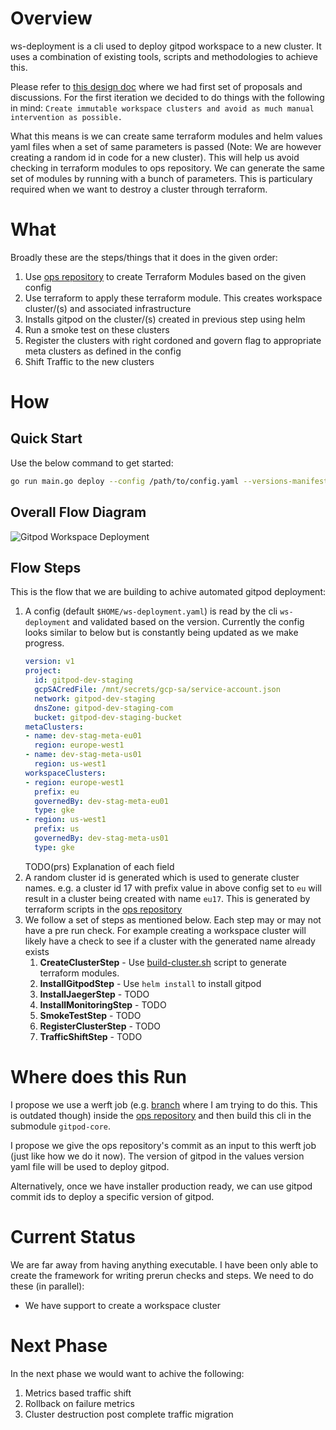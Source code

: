 # Overview
ws-deployment is a cli used to deploy gitpod workspace to a new cluster. It uses a combination of existing tools, scripts and methodologies to achieve this.

Please refer to [this design doc](https://www.notion.so/gitpod/Deployment-Process-Workspace-5f082cc8387447f5940ffb8389bb4fc7) where we had first set of proposals and discussions. For the first iteration we decided to do things with the following in mind:
`Create immutable workspace clusters and avoid as much manual intervention as possible.`

What this means is we can create same terraform modules and helm values yaml files when a set of same parameters is passed (Note: We are however creating a random id in code for a new cluster). This will help us avoid checking in terraform modules to ops repository. We can generate the same set of modules by running with a bunch of parameters. This is particulary required when we want to destroy a cluster through terraform.

# What
Broadly these are the steps/things that it does in the given order:

1. Use [ops repository](https://github.com/gitpod-io/ops) to create Terraform Modules based on the given config
1. Use terraform to apply these terraform module. This creates workspace cluster/(s) and associated infrastructure
1. Installs gitpod on the cluster/(s) created in previous step using helm
1. Run a smoke test on these clusters
1. Register the clusters with right cordoned and govern flag to appropriate meta clusters as defined in the config
1. Shift Traffic to the new clusters


# How
## Quick Start

Use the below command to get started:
```sh
go run main.go deploy --config /path/to/config.yaml --versions-manifest /path/to/versions.yaml
```

## Overall Flow Diagram
![Gitpod Workspace Deployment](https://user-images.githubusercontent.com/32481722/137714660-7083d730-d3d6-481d-8bd3-82ec2bb83dad.png "Gitpod Worksapce Deployment")

## Flow Steps
This is the flow that we are building to achive automated gitpod deployment:

1. A config (default `$HOME/ws-deployment.yaml`) is read by the cli `ws-deployment` and validated based on the version. Currently the config looks similar to below but is constantly being updated as we make progress.
    ```yaml
    version: v1
    project:
      id: gitpod-dev-staging
      gcpSACredFile: /mnt/secrets/gcp-sa/service-account.json
      network: gitpod-dev-staging
      dnsZone: gitpod-dev-staging-com
      bucket: gitpod-dev-staging-bucket
    metaClusters:
    - name: dev-stag-meta-eu01
      region: europe-west1
    - name: dev-stag-meta-us01
      region: us-west1
    workspaceClusters:
    - region: europe-west1
      prefix: eu
      governedBy: dev-stag-meta-eu01
      type: gke
    - region: us-west1
      prefix: us
      governedBy: dev-stag-meta-us01
      type: gke
    ```
    TODO(prs) Explanation of each field
1. A random cluster id is generated which is used to generate cluster names. e.g. a cluster id 17 with prefix value in above config set to `eu` will result in a cluster being created with name `eu17`. This is generated by terraform scripts in the [ops repository](https://github.com/gitpod-io/ops)
1. We follow a set of steps as mentioned below. Each step may or may not have a pre run check. For example creating a workspace cluster will likely have a check to see if a cluster with the generated name already exists
    1. **CreateClusterStep** - Use [build-cluster.sh](https://github.com/gitpod-io/ops/blob/main/dev/build-ws-cluster/build-ws-cluster.sh) script to generate terraform modules.
    1. **InstallGitpodStep** - Use `helm install` to install gitpod
    1. **InstallJaegerStep** - TODO
    1. **InstallMonitoringStep** - TODO
    1. **SmokeTestStep** - TODO
    1. **RegisterClusterStep** - TODO
    1. **TrafficShiftStep** - TODO


# Where does this Run
I propose we use a werft job (e.g. [branch](https://github.com/gitpod-io/ops/tree/prs/wspace-cluster-auto) where I am trying to do this. This is outdated though) inside the [ops repository](https://github.com/gitpod-io/ops) and then build this cli in the submodule `gitpod-core`.

I propose we give the ops repository's commit as an input to this werft job (just like how we do it now). The version of gitpod in the values version yaml file will be used to deploy gitpod.

Alternatively, once we have installer production ready, we can use gitpod commit ids to deploy a specific version of gitpod.

# Current Status
We are far away from having anything executable. I have been only able to create the framework for writing prerun checks and steps. We need to do these (in parallel):

* We have support to create a workspace cluster

# Next Phase
In the next phase we would want to achive the following:
1. Metrics based traffic shift
1. Rollback on failure metrics
1. Cluster destruction post complete traffic migration
